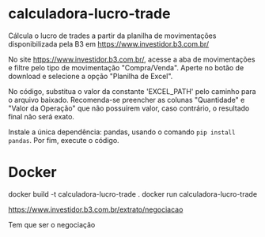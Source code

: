 # calculadora-lucro-trade
Cálcula o lucro de trades a partir da planilha de movimentações disponibilizada pela B3 em https://www.investidor.b3.com.br/

No site https://www.investidor.b3.com.br/, acesse a aba de movimentações e filtre pelo tipo de movimentação "Compra/Venda".
Aperte no botão de download e selecione a opção "Planilha de Excel".

No código, substitua o valor da constante 'EXCEL_PATH' pelo caminho para o arquivo baixado.
Recomenda-se preencher as colunas "Quantidade" e "Valor da Operação" que não possuírem valor, caso contrário, o resultado final não será exato.

Instale a única dependência: pandas, usando o comando `pip install pandas`.
Por fim, execute o código.




# Docker

docker build -t calculadora-lucro-trade .
docker run calculadora-lucro-trade



https://www.investidor.b3.com.br/extrato/negociacao


Tem que ser o negociação